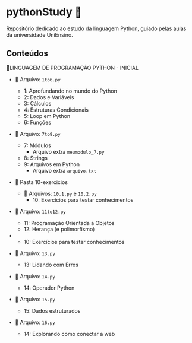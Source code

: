 
# pythonStudy 🐍
Repositório dedicado ao estudo da linguagem Python, guiado pelas aulas da universidade UniEnsino.

## Conteúdos

📁LINGUAGEM DE PROGRAMAÇÃO PYTHON - INICIAL

- 📄 Arquivo: `1to6.py`
	- 1: Aprofundando no mundo do Python
	- 2: Dados e Variáveis
	- 3: Cálculos
	- 4: Estruturas Condicionais
	- 5: Loop em Python
	- 6: Funções

- 📄 Arquivo: `7to9.py`
	- 7: Módulos
		- Arquivo extra `meumodulo_7.py`
	- 8: Strings
	- 9: Arquivos em Python
		- Arquivo extra `arquivo.txt`

- 📁 Pasta 10-exercicios
	- 📄 Arquivos: `10.1.py` e `10.2.py`
		- 10: Exercícios para testar conhecimentos

- 📄 Arquivo: `11to12.py`
	- 11: Programação Orientada a Objetos
	- 12: Herança (e polimorfismo)

- 	- 10: Exercícios para testar conhecimentos

- 📄 Arquivo:  `13.py`
	- 13: Lidando com Erros

- 📄 Arquivo:  `14.py`
	- 14: Operador Python

- 📄 Arquivo:  `15.py`
	- 15: Dados estruturados

- 📄 Arquivo:  `16.py`
	- 14: Explorando como conectar a web